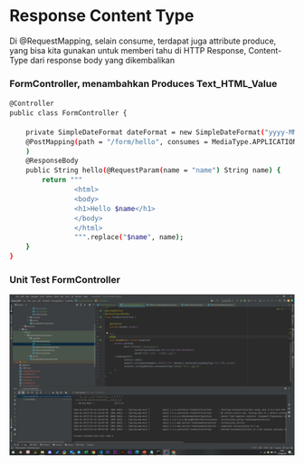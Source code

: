 # Response Content Type

Di @RequestMapping, selain consume, terdapat juga attribute produce, yang bisa kita gunakan untuk memberi tahu di HTTP Response, Content-Type dari response body yang dikembalikan

### FormController, menambahkan Produces Text_HTML_Value
```sh
@Controller
public class FormController {

    private SimpleDateFormat dateFormat = new SimpleDateFormat("yyyy-MM-dd");
    @PostMapping(path = "/form/hello", consumes = MediaType.APPLICATION_FORM_URLENCODED_VALUE, produces = MediaType.TEXT_HTML_VALUE
    )
    @ResponseBody
    public String hello(@RequestParam(name = "name") String name) {
        return """
                <html>
                <body>
                <h1>Hello $name</h1>
                </body>
                </html>
                """.replace("$name", name);
    }
}
```

### Unit Test FormController
![](img/11.2.png)

